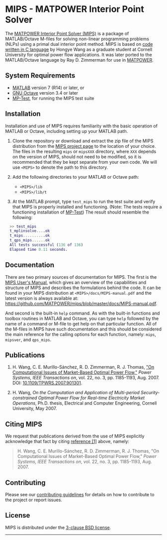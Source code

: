 MIPS - MATPOWER Interior Point Solver
=====================================

The [MATPOWER Interior Point Solver (MIPS)][1] is a package of MATLAB/Octave
M-files for solving non-linear programming problems (NLPs) using a primal
dual interior point method. MIPS is based on [code written in C language][2]
by Hongye Wang as a graduate student at Cornell University for optimal
power flow applications. It was later ported to the MATLAB/Octave language by
Ray D. Zimmerman for use in [MATPOWER][3].

System Requirements
-------------------

*   [MATLAB][4] version 7 (R14) or later, or
*   [GNU Octave][5] version 3.4 or later
*   [MP-Test][6], for running the MIPS test suite


Installation
------------

Installation and use of MIPS requires familiarity with the basic operation
of MATLAB or Octave, including setting up your MATLAB path.

1.  Clone the repository or download and extract the zip file of the MIPS
    distribution from the [MIPS project page][1] to the location of your
    choice. The files in the resulting `mips` or `mipsXXX` directory,
    where `XXX` depends on the version of MIPS, should not need to be
    modified, so it is recommended that they be kept separate from your
    own code. We will use `<MIPS>` to denote the path to this directory.

2.  Add the following directories to your MATLAB or Octave path:
    *   `<MIPS>/lib`
    *   `<MIPS>/lib/t`

3.  At the MATLAB prompt, type `test_mips` to run the test suite and
    verify that MIPS is properly installed and functioning. (Note: The
    tests require a functioning installation of [MP-Test][6]) The result
    should resemble the following:
```matlab
  >> test_mips
  t_mplinsolve....ok
  t_mips..........ok
  t_qps_mips......ok
  All tests successful (136 of 136)
  Elapsed time 0.11 seconds.
```

Documentation
-------------

There are two primary sources of documentation for MIPS. The first is
the [MIPS User's Manual][7], which gives an overview of the capabilities
and structure of MIPS and describes the formulations behind the code. It
can be found in your MIPS distribution at `<MIPS>/docs/MIPS-manual.pdf`
and the latest version is always available at:
<https://github.com/MATPOWER/mips/blob/master/docs/MIPS-manual.pdf>.

And second is the built-in `help` command. As with the built-in
functions and toolbox routines in MATLAB and Octave, you can type `help`
followed by the name of a command or M-file to get help on that particular
function. All of the M-files in MIPS have such documentation and this
should be considered the main reference for the calling options for each
function, namely: `mips`, `mipsver`, and `qps_mips`.


Publications
------------

1.  H. Wang, C. E. Murillo-Sánchez, R. D. Zimmerman, R. J. Thomas,
     ["On Computational Issues of Market-Based Optimal Power Flow,"][10]
     *Power Systems, IEEE Transactions on*, vol. 22, no. 3,
     pp. 1185-1193, Aug. 2007.  
     DOI: [10.1109/TPWRS.2007.901301][10].

2.  H. Wang, *On the Computation and Application of Multi-period
    Security-constrained Optimal Power Flow for Real-time Electricity
    Market Operations*, Ph.D. thesis, Electrical and Computer
    Engineering, Cornell University, May 2007.


Citing MIPS
-----------

We request that publications derived from the use of MIPS explicitly
acknowledge that fact by citing [reference \[1\]][10] above, namely:

>   H. Wang, C. E. Murillo-Sánchez, R. D. Zimmerman, R. J. Thomas,
    "On Computational Issues of Market-Based Optimal Power Flow,"
     *Power Systems, IEEE Transactions on*, vol. 22, no. 3,
     pp. 1185-1193, Aug. 2007.


Contributing
------------

Please see our [contributing guidelines][8] for details on how to
contribute to the project or report issues.

License
-------

MIPS is distributed under the [3-clause BSD license][9].

----
[1]: https://github.com/MATPOWER/mips
[2]: http://www.pserc.cornell.edu/tspopf/
[3]: https://github.com/MATPOWER/matpower
[4]: https://www.mathworks.com/
[5]: https://www.gnu.org/software/octave/
[6]: https://github.com/MATPOWER/mptest
[7]: https://github.com/MATPOWER/mips/blob/master/docs/MIPS-manual.pdf
[8]: CONTRIBUTING.md
[9]: LICENSE
[10]: https://doi.org/10.1109/TPWRS.2007.901301
